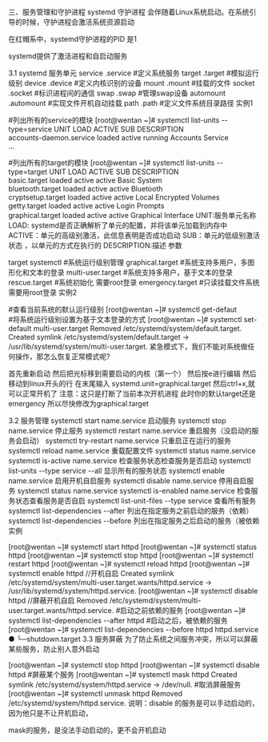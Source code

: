 <div style='display: none'>
  Date: 2022-01-15 22:37:55
  LastEditors: gyg
  LastEditTime: 2022-01-15 22:47:40
  FilePath: \test\1_12@服务管理和守护进程.mm.md
</div>
三、服务管理和守护进程
systemd 守护进程 会伴随着Linux系统启动。在系统引导的时候，守护进程会激活系统资源启动

在红帽系中，systemd守护进程的PID 是1

systemd提供了激活进程和自启动服务

3.1 systemd 服务单元
service      .service       #定义系统服务
target       .target        #模拟运行级别
device       .device        #定义内核识别的设备
mount        .mount            #挂载的文件
socket       .socket        #标识进程间的通信
swap         .swap          #管理swap设备
automount    .automount        #实现文件开机自动挂载
path         .path            #定义文件系统目录路径
实例1

#列出所有的service的模块
[root@wentan ~]# systemctl list-units --type=service
UNIT                               LOAD   ACTIVE SUB     DESCRIPTION              
accounts-daemon.service            loaded active running Accounts Service       
...

#列出所有的target的模块
[root@wentan ~]# systemctl list-units --type=target
UNIT                   LOAD   ACTIVE SUB    DESCRIPTION                
basic.target           loaded active active Basic System               
bluetooth.target       loaded active active Bluetooth                  
cryptsetup.target      loaded active active Local Encrypted Volumes    
getty.target           loaded active active Login Prompts              
graphical.target       loaded active active Graphical Interface
UNIT:服务单元名称
LOAD: systemd是否正确解析了单元的配置，并将该单元加载到内存中
ACTIVE：单元的高级别激活，此信息表明是否成功启动
SUB：单元的低级别激活状态  ，以单元的方式在执行的
DESCRIPTION:描述
参数

target systemctl   #系统运行级别管理
graphical.target   #系统支持多用户，多图形化和文本的登录
multi-user.target  #系统支持多用户，基于文本的登录
rescue.target      #系统初始化   需要root登录
emergency.target   #只读挂载文件系统   需要用root登录
实例2

#查看当前系统的默认运行级别
[root@wentan ~]# systemctl  get-defaut   
#将系统运行级别设置为基于文本登录的方式
[root@wentan ~]# systemctl set-default multi-user.target 
Removed /etc/systemd/system/default.target.
Created symlink /etc/systemd/system/default.target → /usr/lib/systemd/system/multi-user.target.
紧急模式下，我们不能对系统做任何操作，那怎么恢复正常模式呢?

首先重新启动 然后把光标移到需要启动的内核（第一个） 然后按e进行编辑 然后移动到linux开头的行 在末尾输入 systemd.unit=graphical.target 然后ctrl+x,就可以正常开机了 注意：这只是打断了当前本次开机进程 此时你的默认target还是emergency 所以尽快修改为graphical.target

3.2 服务管理
systemctl start name.service	启动服务
systemctl stop name.service	停止服务
systemctl restart name.service	重启服务（没启动的服务会启动）
systemctl try-restart name.service	只重启正在运行的服务
systemctl reload name.service	重载配置文件
systemctl status name.service systemctl is-active name.service	检查服务状态检查服务是否启动
systemctl list-units --type service --all	显示所有的服务状态
systemctl enable name.service	启用开机自启服务
systemctl disable name.service	停用自启服务
systemctl status name.service systemctl is-enabled name.service	检查服务状态查看服务是否自启
systemctl list-unit-files --type service	查看所有服务
systemctl list-dependencies --after	列出在指定服务之前启动的服务（依赖）
systemctl list-dependencies --before	列出在指定服务之后启动的服务（被依赖
实例

[root@wentan ~]# systemctl start httpd
[root@wentan ~]# systemctl status httpd
[root@wentan ~]# systemctl stop httpd
[root@wentan ~]# systemctl restart httpd
[root@wentan ~]# systemctl reload httpd
[root@wentan ~]# systemctl enable httpd    //开机自启
Created symlink /etc/systemd/system/multi-user.target.wants/httpd.service → /usr/lib/systemd/system/httpd.service.
[root@wentan ~]# systemctl disable httpd    //屏蔽开机自启
Removed /etc/systemd/system/multi-user.target.wants/httpd.service.
#启动之前依赖的服务
[root@wentan ~]# systemctl list-dependencies --after httpd
#启动之后，被依赖的服务
[root@wentan ~]# systemctl list-dependencies --before httpd
httpd.service
● └─shutdown.target
3.3 服务屏蔽
为了防止系统之间服务冲突，所以可以屏蔽某些服务，防止别人意外启动

[root@wentan ~]# systemctl stop httpd
[root@wentan ~]# systemctl disable httpd
#屏蔽某个服务
[root@wentan ~]# systemctl mask httpd
Created symlink /etc/systemd/system/httpd.service → /dev/null.
#取消屏蔽服务
[root@wentan ~]# systemctl unmask httpd
Removed /etc/systemd/system/httpd.service.
说明：disable 的服务是可以手动启动的，因为他只是不让开机启动，

mask的服务，是没法手动启动的，更不会开机启动